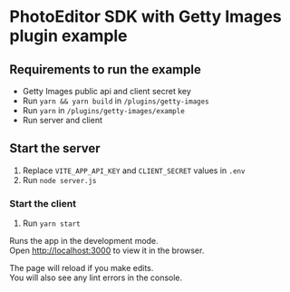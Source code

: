 # PhotoEditor SDK with Getty Images plugin example

## Requirements to run the example

* Getty Images public api and client secret key
* Run `yarn && yarn build` in `/plugins/getty-images`
* Run `yarn` in `/plugins/getty-images/example`
* Run server and client

## Start the server

1. Replace `VITE_APP_API_KEY` and `CLIENT_SECRET` values in `.env`
2. Run `node server.js`

### Start the client

1. Run `yarn start`

Runs the app in the development mode.\
Open [http://localhost:3000](http://localhost:3000) to view it in the browser.

The page will reload if you make edits.\
You will also see any lint errors in the console.
